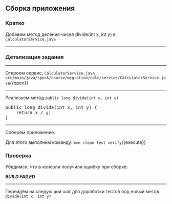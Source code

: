 ## Сборка приложения

### Кратко
Добавим метод деления чисел divide(int x, int y) в `CalculatorService.java`
____
### Детализация задания
____
Откроем сервис, `CalculatorService.java`
    `src/main/java/spock/course/migration/calc/service/CalculatorService.java`{{open}}
____
Реализуем метод `public long divide(int x, int y)`

<pre class="file" data-filename="./src/main/java/spock/course/migration/calc/service/CalculatorService.java" data-target="insert" data-marker="//------------->">
public long divide(int x, int y) {
    return x / y;
}
</pre>

----
Соберём приложение.

Для этого выполним команду:
`mvn clean test verify`{{execute}}

### Проверка

Убедимся, что в консоли получили ошибку при сборке:

**_BUILD FAILED_**

----
Перейдём на следующий шаг для доработки тестов под новый метод
`divide(int x, int y)`
